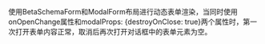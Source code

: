 使用BetaSchemaForm和ModalForm布局进行动态表单渲染，当同时使用onOpenChange属性和modalProps: {destroyOnClose: true}两个属性时，第一次打开表单内容正常，取消后再次打开对话框中的表单元素为空。
